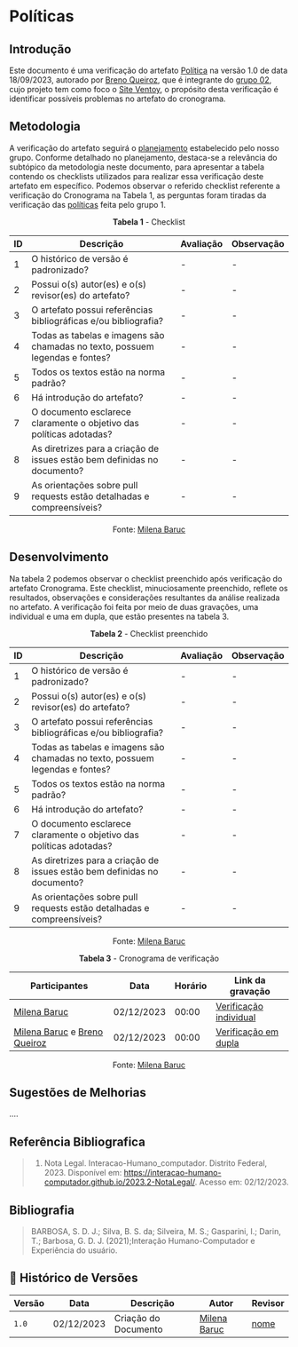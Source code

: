 # Políticas

## Introdução

Este documento é uma verificação do artefato [Política](../../planejamento/políticas.md) na versão 1.0 de data 18/09/2023, autorado por [Breno Queiroz](https://github.com/brenob6), que é integrante do [grupo 02](https://github.com/Mayara-tech), cujo projeto tem como foco o [Site Ventoy](https://www.ventoy.net/en/index.html), o propósito desta verificação é identificar possíveis problemas no artefato do cronograma.

## Metodologia

A verificação do artefato seguirá o [planejamento](../../verificacao/planejamendoDaVerificacao.md) estabelecido pelo nosso grupo. Conforme detalhado no planejamento, destaca-se a relevância do subtópico da metodologia neste documento, para apresentar a tabela contendo os checklists utilizados para realizar essa verificação deste artefato em específico. Podemos observar o referido checklist referente a verificação do Cronograma na Tabela 1, as perguntas foram tiradas da verificação das [políticas](https://interacao-humano-computador.github.io/2023.2-NotaLegal/verificacao/Grupo%202/Entrega%201/políticas/) feita pelo grupo 1.

<center>

**Tabela 1** - Checklist

| ID | Descrição                                                                           | Avaliação  | Observação |
|----|-------------------------------------------------------------------------------------|------------|------------|
| 1  | O histórico de versão é padronizado?                                                |      -     |     -      |
| 2  | Possui o(s) autor(es) e o(s) revisor(es) do artefato?                               |      -     |     -      |
| 3  | O artefato possui referências bibliográficas e/ou bibliografia?                     |      -     |     -      |
| 4  | Todas as tabelas e imagens são chamadas no texto, possuem legendas e fontes?        |      -     |     -      |
| 5  | Todos os textos estão na norma padrão?                                              |      -     |     -      |
| 6  | Há introdução do artefato?                                                          |      -     |     -      |
| 7  | O documento esclarece claramente o objetivo das políticas adotadas?                 |      -     |     -      |  
| 8  | As diretrizes para a criação de issues estão bem definidas no documento?            |      -     |     -      |
| 9  | As orientações sobre pull requests estão detalhadas e compreensíveis?               |      -     |     -      |

Fonte: [Milena Baruc](https://github.com/MilenaBaruc)

</center>

## Desenvolvimento 

Na tabela 2 podemos observar o checklist preenchido após verificação do artefato Cronograma. Este checklist, minuciosamente preenchido, reflete os resultados, observações e considerações resultantes da análise realizada no artefato. A verificação foi feita por meio de duas gravações, uma individual e uma em dupla, que estão presentes na tabela 3.

<center>

**Tabela 2** - Checklist preenchido

| ID | Descrição                                                                           | Avaliação  | Observação |
|----|-------------------------------------------------------------------------------------|------------|------------|
| 1  | O histórico de versão é padronizado?                                                |      -     |     -      |
| 2  | Possui o(s) autor(es) e o(s) revisor(es) do artefato?                               |      -     |     -      |
| 3  | O artefato possui referências bibliográficas e/ou bibliografia?                     |      -     |     -      |
| 4  | Todas as tabelas e imagens são chamadas no texto, possuem legendas e fontes?        |      -     |     -      |
| 5  | Todos os textos estão na norma padrão?                                              |      -     |     -      |
| 6  | Há introdução do artefato?                                                          |      -     |     -      |
| 7  | O documento esclarece claramente o objetivo das políticas adotadas?                 |      -     |     -      |  
| 8  | As diretrizes para a criação de issues estão bem definidas no documento?            |      -     |     -      |
| 9  | As orientações sobre pull requests estão detalhadas e compreensíveis?               |      -     |     -      |

Fonte: [Milena Baruc](https://github.com/MilenaBaruc)

**Tabela 3** - Cronograma de verificação

| Participantes | Data | Horário | Link da gravação |
| -------------------------------------------------------------------------------------------- | ---------- | ----- | ------------------- |
| [Milena Baruc](https://github.com/MilenaBaruc)                                               | 02/12/2023 | 00:00 | [Verificação individual]()       |
| [Milena Baruc](https://github.com/MilenaBaruc) e [Breno Queiroz](https://github.com/brenob6) | 02/12/2023 | 00:00 | [Verificação em dupla]()            |

Fonte: [Milena Baruc](https://github.com/MilenaBaruc) 

</center>

## Sugestões de Melhorias

....

## Referência Bibliografica

> 1. Nota Legal. Interacao-Humano_computador. Distrito Federal, 2023. Disponível em: <https://interacao-humano-computador.github.io/2023.2-NotaLegal/>. Acesso em: 02/12/2023.

## Bibliografia

> BARBOSA, S. D. J.; Silva, B. S. da; Silveira, M. S.; Gasparini, I.; Darin, T.; Barbosa, G. D. J. (2021);Interação Humano-Computador e Experiência do usuário.

## 📑 Histórico de Versões

| Versão | Data       | Descrição                                       | Autor                                          | Revisor                                      |
| ------ | ---------- | ----------------------------------------------- | -----------------------------------------------| ---------------------------------------------|
| `1.0`  | 02/12/2023 | Criação do Documento | [Milena Baruc](https://github.com/MilenaBaruc)  | [nome](https://github.com/)|
